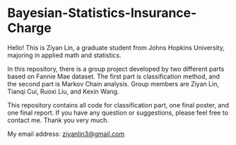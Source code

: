 # Bayesian-Statistics-Insurance-Charge

Hello! This is Ziyan Lin, a graduate student from Johns Hopkins University, majoring in applied math and statistics.

In this repository, there is a group project developed by two different parts based on Fannie Mae dataset. The first part is classification method, and the second part is Markov Chain analysis. Group members are Ziyan Lin, Tianqi Cui, Ruoxi Liu, and Kexin Wang.



This repository contains all code for classification part, one final poster, and one final report. If you have any question or suggestions, please feel free to contact me. Thank you very much.

My email address: ziyanlin3@gmail.com
